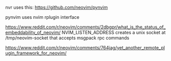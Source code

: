 nvr uses this:
https://github.com/neovim/pynvim

pynvim uses nvim rplugin interface




https://www.reddit.com/r/neovim/comments/2dbgpr/what_is_the_status_of_embeddability_of_neovim/
NVIM_LISTEN_ADDRESS creates a unix socket at /tmp/neovim-socket that accepts msgpack rpc commands


https://www.reddit.com/r/neovim/comments/764jag/yet_another_remote_plugin_framework_for_neovim/